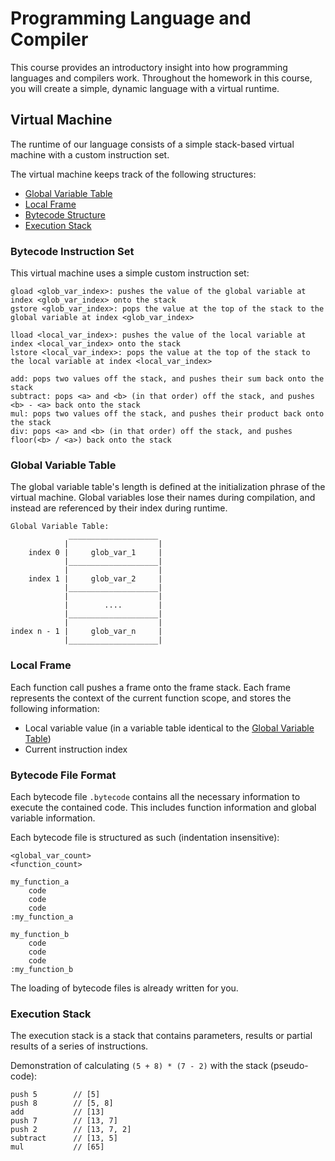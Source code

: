 # Programming Language and Compiler

This course provides an introductory insight into how programming languages and compilers work. Throughout the homework in this course, you will create a simple, dynamic language with a virtual runtime.

## Virtual Machine

The runtime of our language consists of a simple stack-based virtual machine with a custom instruction set.

The virtual machine keeps track of the following structures:
- [Global Variable Table](#GlobalVariableTable)
- [Local Frame](#LocalFrame)
- [Bytecode Structure](#BytecodeFileFormat)
- [Execution Stack](#ExecutionStack)

### Bytecode Instruction Set

This virtual machine uses a simple custom instruction set:

```
gload <glob_var_index>: pushes the value of the global variable at index <glob_var_index> onto the stack
gstore <glob_var_index>: pops the value at the top of the stack to the global variable at index <glob_var_index>

lload <local_var_index>: pushes the value of the local variable at index <local_var_index> onto the stack
lstore <local_var_index>: pops the value at the top of the stack to the local variable at index <local_var_index>

add: pops two values off the stack, and pushes their sum back onto the stack
subtract: pops <a> and <b> (in that order) off the stack, and pushes <b> - <a> back onto the stack
mul: pops two values off the stack, and pushes their product back onto the stack
div: pops <a> and <b> (in that order) off the stack, and pushes floor(<b> / <a>) back onto the stack
```

### Global Variable Table

The global variable table's length is defined at the initialization phrase of the virtual machine. Global variables lose their names during compilation, and instead are referenced by their index during runtime.

```
Global Variable Table:
             ____________________
            |                    |
    index 0 |     glob_var_1     |
            |____________________|
            |                    |
    index 1 |     glob_var_2     |
            |____________________|
            |                    |
            |        ....        |
            |____________________|
            |                    |
index n - 1 |     glob_var_n     |
            |____________________|
```

### Local Frame

Each function call pushes a frame onto the frame stack. Each frame represents the context of the current function scope, and stores the following information:

- Local variable value (in a variable table identical to the [Global Variable Table](#GlobalVariableTable))
- Current instruction index

### Bytecode File Format

Each bytecode file `.bytecode` contains all the necessary information to execute the contained code. This includes function information and global variable information.

Each bytecode file is structured as such (indentation insensitive):

```
<global_var_count>
<function_count>

my_function_a
    code
    code
    code
:my_function_a

my_function_b
    code
    code
    code
:my_function_b
```

The loading of bytecode files is already written for you.

### Execution Stack

The execution stack is a stack that contains parameters, results or partial results of a series of instructions.

Demonstration of calculating `(5 + 8) * (7 - 2)` with the stack (pseudo-code):

```
push 5        // [5]
push 8        // [5, 8]
add           // [13]
push 7        // [13, 7]
push 2        // [13, 7, 2]
subtract      // [13, 5]
mul           // [65]
```